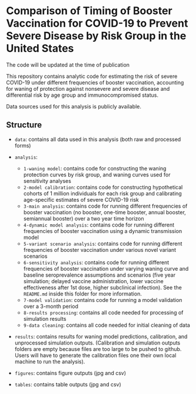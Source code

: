 # Comparison of Timing of Booster Vaccination for COVID-19 to Prevent Severe Disease by Risk Group in the United States

The code will be updated at the time of publication

This repository contains analytic code for estimating the risk of severe COVID-19 under different frequencies of booster vaccination, accounting for waning of protection against nonsevere and severe disease and differential risk by age group and immunocompromised status.

Data sources used for this analysis is publicly available. 

## Structure
* `data`: contains all data used in this analysis (both raw and processed forms)
* `analysis`:
  * `1-waning model`: contains code for constructing the waning protection curves by risk group, and waning curves used for sensitivity analyses
  * `2-model calibration`: contains code for constructing hypothetical cohorts of 1 million individuals for each risk group and calibrating age-specific estimates of severe COVID-19 risk 
  * `3-main analysis`: contains code for running different frequencies of booster vaccination (no booster, one-time booster, annual booster, semiannual booster) over a two year time horizon
  * `4-dynamic model analysis`: contains code for running different frequencies of booster vaccination using a dynamic transmission model
  *  `5-variant scenario analysis`: contains code for running different frequencies of booster vaccination under various novel variant scenarios
  *  `6-sensitivity analysis`: contains code for running different frequencies of booster vaccination under varying waning curve and baseline seroprevalence assumptions and scenarios (five year simulation; delayed vaccine administration, lower vaccine effectiveness after 1st dose, higher subclinical infection). See the `README.md` inside this folder for more information.
  *  `7-model validation`: contains code for running a model validation over a 3-month period
  *  `8-results processing`: contains all code needed for processing of simulation results
  *  `9-data cleaning`: contains all code needed for initial cleaning of data

* `results`: contains results for waning model predictions, calibration, and unprocessed simulation outputs. (Calibration and simulation outputs folders are empty because files are too large to be pushed to github. Users will have to generate the calibration files one their own local machine to run the analysis).
* `figures`: contains figure outputs (jpg and csv)
* `tables`: contains table outputs (jpg and csv)
